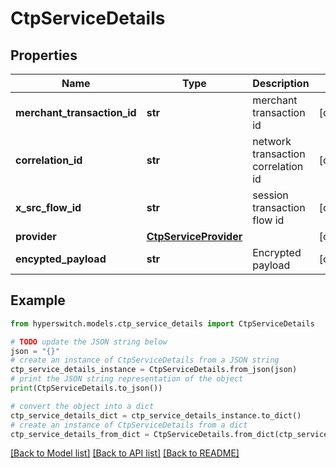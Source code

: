 # CtpServiceDetails


## Properties

Name | Type | Description | Notes
------------ | ------------- | ------------- | -------------
**merchant_transaction_id** | **str** | merchant transaction id | [optional] 
**correlation_id** | **str** | network transaction correlation id | [optional] 
**x_src_flow_id** | **str** | session transaction flow id | [optional] 
**provider** | [**CtpServiceProvider**](CtpServiceProvider.md) |  | [optional] 
**encypted_payload** | **str** | Encrypted payload | [optional] 

## Example

```python
from hyperswitch.models.ctp_service_details import CtpServiceDetails

# TODO update the JSON string below
json = "{}"
# create an instance of CtpServiceDetails from a JSON string
ctp_service_details_instance = CtpServiceDetails.from_json(json)
# print the JSON string representation of the object
print(CtpServiceDetails.to_json())

# convert the object into a dict
ctp_service_details_dict = ctp_service_details_instance.to_dict()
# create an instance of CtpServiceDetails from a dict
ctp_service_details_from_dict = CtpServiceDetails.from_dict(ctp_service_details_dict)
```
[[Back to Model list]](../README.md#documentation-for-models) [[Back to API list]](../README.md#documentation-for-api-endpoints) [[Back to README]](../README.md)


